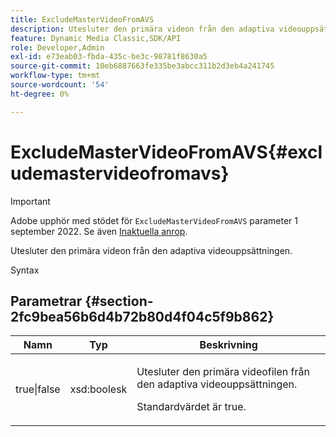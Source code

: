 ```yaml
---
title: ExcludeMasterVideoFromAVS
description: Utesluter den primära videon från den adaptiva videouppsättningen.
feature: Dynamic Media Classic,SDK/API
role: Developer,Admin
exl-id: e73eab03-fbda-435c-be3c-98781f8630a5
source-git-commit: 10eb6887663fe335be3abcc311b2d3eb4a241745
workflow-type: tm+mt
source-wordcount: '54'
ht-degree: 0%

---
```


# ExcludeMasterVideoFromAVS{#excludemastervideofromavs}

>[!IMPORTANT]
>
>Adobe upphör med stödet för `ExcludeMasterVideoFromAVS` parameter 1 september 2022. Se även [Inaktuella anrop](/help/aem-ips-api/c-deprecated-calls.md).

Utesluter den primära videon från den adaptiva videouppsättningen.

Syntax

## Parametrar {#section-2fc9bea56b6d4b72b80d4f04c5f9b862}

<table id="table_04100BB8ABD84EF68B0A7CE3AD946414"> 
 <thead> 
  <tr> 
   <th colname="col1" class="entry"> Namn </th> 
   <th colname="col2" class="entry"> Typ </th> 
   <th colname="col3" class="entry"> Beskrivning </th> 
  </tr> 
 </thead>
 <tbody> 
  <tr> 
   <td colname="col1"> <span class="codeph"> true|false</span> </td> 
   <td colname="col2"> <span class="codeph"> xsd:boolesk</span> </td> 
   <td colname="col3"> <p>Utesluter den primära videofilen från den adaptiva videouppsättningen. </p> <p>Standardvärdet är true. </p> </td> 
  </tr> 
 </tbody> 
</table>
